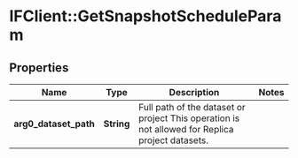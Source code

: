 # IFClient::GetSnapshotScheduleParam

## Properties
Name | Type | Description | Notes
------------ | ------------- | ------------- | -------------
**arg0_dataset_path** | **String** | Full path of the dataset or project This operation is not allowed for Replica project datasets.  | 


